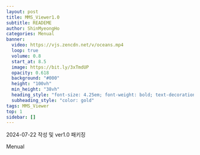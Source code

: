 ```yaml
---
layout: post
title: MMS_Viewer1.0
subtitle: READEME
author: ShinMyeongHo
categories: Menual
banner:
  video: https://vjs.zencdn.net/v/oceans.mp4
  loop: true
  volume: 0.8
  start_at: 8.5
  image: https://bit.ly/3xTmdUP
  opacity: 0.618
  background: "#000"
  height: "100vh"
  min_height: "38vh"
  heading_style: "font-size: 4.25em; font-weight: bold; text-decoration: underline"
  subheading_style: "color: gold"
tags: MMS_Viewer
top: 1
sidebar: []
---
```


2024-07-22 작성 및 ver1.0 패키징

Menual
